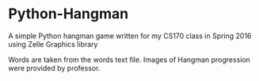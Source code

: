 # Python-Hangman
A simple Python hangman game written for my CS170 class in Spring 2016 using Zelle Graphics library

Words are taken from the words text file. Images of Hangman progression were provided by professor.
